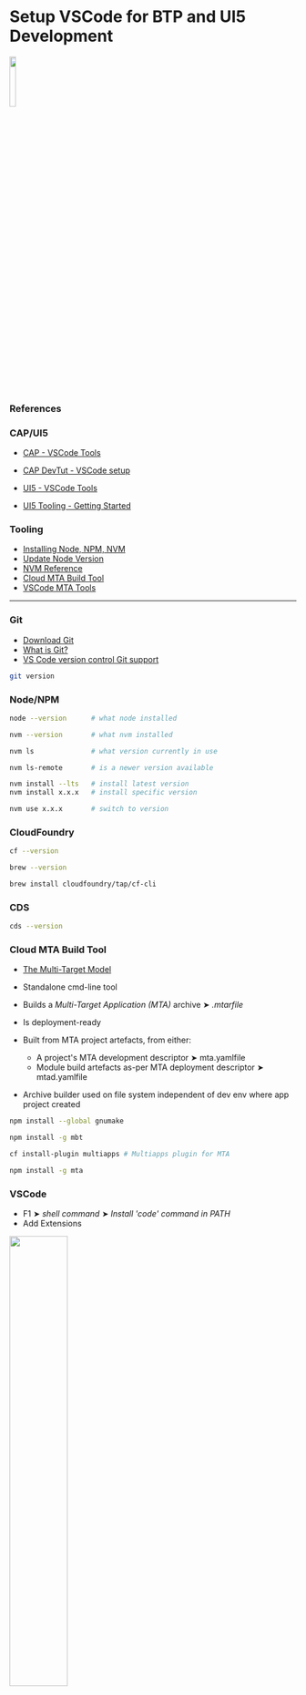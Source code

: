 # Setup VSCode for BTP and UI5 Development

<img src="https://github.com/aawa69/Notes/blob/main/SAP/Dev_Setup/VSCode/images/vscodebtpui5.png"  width="15%">

### References

### CAP/UI5

- [CAP - VSCode Tools](https://cap.cloud.sap/docs/tools/#vscode)
- [CAP DevTut - VSCode setup](https://developers.sap.com/tutorials/btp-app-set-up-local-development.html)

- [UI5 - VSCode Tools](https://blogs.sap.com/2021/10/15/getting-ready-for-ui5-development-with-visual-studio-code/)
- [UI5 Tooling - Getting Started](https://sap.github.io/ui5-tooling/pages/GettingStarted/)

### Tooling

- [Installing Node, NPM, NVM](https://docs.npmjs.com/downloading-and-installing-node-js-and-npm)
- [Update Node Version](https://phoenixnap.com/kb/update-node-js-version)
- [NVM Reference](evernote:///view/22287029/s194/57aceb2f-260d-4ba7-97f6-9764607cbb96/9726ee1c-1a28-4702-8053-96e8e6e6faf7/)
- [Cloud MTA Build Tool](https://sap.github.io/cloud-mta-build-tool/download/)
- [VSCode MTA Tools](https://github.com/SAP/vscode-mta-tools)

* * * * *

### Git

- [Download Git](https://git-scm.com/downloads)
- [What is Git?](https://git-scm.com/book/en/v2/Getting-Started-What-is-Git%3F)
- [VS Code version control Git support](https://code.visualstudio.com/docs/editor/versioncontrol#_git-support)

```bash
git version
```

### Node/NPM

```bash
node --version      # what node installed

nvm --version       # what nvm installed

nvm ls              # what version currently in use

nvm ls-remote       # is a newer version available

nvm install --lts   # install latest version
nvm install x.x.x   # install specific version 

nvm use x.x.x       # switch to version
```

### CloudFoundry

```bash
cf --version

brew --version

brew install cloudfoundry/tap/cf-cli
```

### CDS

```bash
cds --version
```

### Cloud MTA Build Tool

- [The Multi-Target Model](https://www.sap.com/documents/2016/06/e2f618e4-757c-0010-82c7-eda71af511fa.html)

- Standalone cmd-line tool
- Builds a _Multi-Target Application (MTA)_ archive &#10148; _.mtarfile_
- Is deployment-ready
- Built from MTA project artefacts, from either:
  - A project's MTA development descriptor &#10148; mta.yamlfile
  - Module build artefacts as-per MTA deployment descriptor &#10148; mtad.yamlfile
- Archive builder used on file system independent of dev env where app project created

```bash
npm install --global gnumake

npm install -g mbt

cf install-plugin multiapps # Multiapps plugin for MTA

npm install -g mta
```

### VSCode

- F1 &#10148; _shell command_ &#10148; _Install 'code' command in PATH_
- Add Extensions

<img src="https://github.com/aawa69/Notes/blob/main/SAP/Dev_Setup/VSCode/images/ui5tools.png"  width="45%">

- For UI5 development

<img src="https://github.com/aawa69/Notes/blob/main/SAP/Dev_Setup/VSCode/images/ui5langassist.png"  width="45%">

### Yeoman &#10148; UI5 Development

```bash
yo --version

npm install -g yo

npm install -g generator-easy-ui5 
```

- Use _F1 ➤ Fiori: Open Application Generator_ to quick start UI5

### UI5 Tooling &#10148; UI5 Cli

```bash
ui5 --version

npm install -g @ui5/cli
```

### UI5 Bootstrapping &#10148; New Project

- See the [UI5 Tooling Getting Started](https://sap.github.io/ui5-tooling/pages/GettingStarted/) page for details
- See [UI5 Tooling - A Modern Development Experience for UI5](https://blogs.sap.com/2020/04/07/ui5-tooling-a-modern-development-experience-for-ui5/)

- Install the @UI5/cli tooling as described above
- To enable an existing project

```bash
npm init --yes          # add package.json

ui5 init                # add ui5.yaml

ui5 use openui5@latest  # add framework
  or
ui5 use sapui5@latest

ui5 add sap.ui.core sap.m sap.ui.table themelib_sap_fiori_3 # [...] // add req'd libraries

ui5 serve               # start the server

ui5 build --all         # build optimised version of project for deployment
```

- Updating Project Dependencies

```bash
npm install -g npm-check-updates

ncu -u

npm install
```

### Add Code Assist via Typescript to UI5 Project

- Per project, add `devDependencies`;

```bash
npm install --save-dev eslint @sap/eslint-plugin-ui5-jsdocs @sapui5/ts-types
```

- Add `tsconfig.json` to project root to use UI5 types

```json
{
  "compilerOptions": {
    "module": "none",
    "noEmit": true,
    "checkJs": true,
    "allowJs": true,
    "types": [
      "@sapui5/ts-types"
    ]
  }
}
```

- To make `ESLint` aware of _ui5-jsdocs_ plugin
  - Add `.eslintrc` file to project root (or add to existing file)

```json
{
  "plugins": [
    "@sap/ui5-jsdocs"
  ],
  "extends": [
    "plugin:@sap/ui5-jsdocs/recommended",
    "eslint:recommended"
  ]
}
```

### UI5 - Using a Proxy for Remote Services

- See [UI5 Tooling - A Modern Development Experience for UI5](https://blogs.sap.com/2020/04/07/ui5-tooling-a-modern-development-experience-for-ui5/)
- Using a Proxy (refer to the linked doc above)

```bash
npm install ui5-middleware-simpleproxy --save-dev # auto installed if project gen'd from Yeoman
```

<img src="https://github.com/aawa69/Notes/blob/main/SAP/Dev_Setup/VSCode/images/packagejson.png"  width="45%">

<img src="https://github.com/aawa69/Notes/blob/main/SAP/Dev_Setup/VSCode/images/ui5yaml.png"  width="45%">

<img src="https://github.com/aawa69/Notes/blob/main/SAP/Dev_Setup/VSCode/images/manifest.png"  width="45%">
